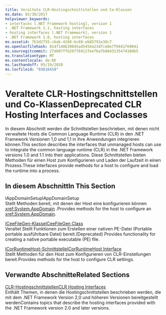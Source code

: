 ```yaml
---
title: Veraltete CLR-Hostingschnittstellen und Co-Klassen
ms.date: 03/30/2017
helpviewer_keywords:
- interfaces [.NET Framework hosting], version 1
- .NET Framework 1.1, hosting interfaces
- hosting interfaces [.NET Framework], version 1
- .NET Framework 1.0, hosting interfaces
ms.assetid: 7b3d2755-cbab-4160-bc69-eb85791e38c7
ms.openlocfilehash: 814f148b39045ad5454a23dfce8e7f9441f69041
ms.sourcegitcommit: 27db07ffb26f76912feefba7b884313547410db5
ms.translationtype: MT
ms.contentlocale: de-DE
ms.lasthandoff: 05/19/2020
ms.locfileid: "83616410"
---
```

# <a name="deprecated-clr-hosting-interfaces-and-coclasses"></a><span data-ttu-id="d5c30-102">Veraltete CLR-Hostingschnittstellen und Co-Klassen</span><span class="sxs-lookup"><span data-stu-id="d5c30-102">Deprecated CLR Hosting Interfaces and Coclasses</span></span>
<span data-ttu-id="d5c30-103">In diesem Abschnitt werden die Schnittstellen beschrieben, mit denen nicht verwaltete Hosts die Common Language Runtime (CLR) in den .NET Framework Versionen 1,0 und 1,1 in Ihre Anwendungen integrieren können.</span><span class="sxs-lookup"><span data-stu-id="d5c30-103">This section describes the interfaces that unmanaged hosts can use to integrate the common language runtime (CLR) in the .NET Framework versions 1.0 and 1.1 into their applications.</span></span> <span data-ttu-id="d5c30-104">Diese Schnittstellen bieten Methoden für einen Host zum Konfigurieren und Laden der Laufzeit in einen Prozess.</span><span class="sxs-lookup"><span data-stu-id="d5c30-104">These interfaces provide methods for a host to configure and load the runtime into a process.</span></span>  
  
## <a name="in-this-section"></a><span data-ttu-id="d5c30-105">In diesem Abschnitt</span><span class="sxs-lookup"><span data-stu-id="d5c30-105">In This Section</span></span>  
 <span data-ttu-id="d5c30-106">IAppDomainSetup</span><span class="sxs-lookup"><span data-stu-id="d5c30-106">IAppDomainSetup</span></span>  
 <span data-ttu-id="d5c30-107">Stellt Methoden bereit, mit denen der Host eine konfigurieren können <xref:System.AppDomain> .</span><span class="sxs-lookup"><span data-stu-id="d5c30-107">Provides methods for the host to configure an <xref:System.AppDomain>.</span></span>  
  
 [<span data-ttu-id="d5c30-108">ICeeFileGen-Klasse</span><span class="sxs-lookup"><span data-stu-id="d5c30-108">ICeeFileGen Class</span></span>](iceefilegen-class.md)  
 <span data-ttu-id="d5c30-109">Veraltet Stellt Funktionen zum Erstellen einer nativen PE-Datei (Portable portable ausführbare Datei) bereit.</span><span class="sxs-lookup"><span data-stu-id="d5c30-109">(Deprecated) Provides functionality for creating a native portable executable (PE) file.</span></span>  
  
 [<span data-ttu-id="d5c30-110">ICorRuntimeHost-Schnittstelle</span><span class="sxs-lookup"><span data-stu-id="d5c30-110">ICorRuntimeHost Interface</span></span>](icorruntimehost-interface.md)  
 <span data-ttu-id="d5c30-111">Stellt Methoden für den Host zum Konfigurieren von CLR-Einstellungen bereit.</span><span class="sxs-lookup"><span data-stu-id="d5c30-111">Provides methods for the host to configure CLR settings.</span></span>  
  
## <a name="related-sections"></a><span data-ttu-id="d5c30-112">Verwandte Abschnitte</span><span class="sxs-lookup"><span data-stu-id="d5c30-112">Related Sections</span></span>  
 [<span data-ttu-id="d5c30-113">CLR-Hostingschnittstellen</span><span class="sxs-lookup"><span data-stu-id="d5c30-113">CLR Hosting Interfaces</span></span>](clr-hosting-interfaces.md)  
 <span data-ttu-id="d5c30-114">Enthält Themen, in denen die Hostingschnittstellen beschrieben werden, die mit dem .NET Framework Version 2,0 und höheren Versionen bereitgestellt werden</span><span class="sxs-lookup"><span data-stu-id="d5c30-114">Contains topics that describe the hosting interfaces provided with the .NET Framework version 2.0 and later versions.</span></span>
